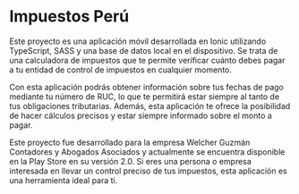 # Impuestos Perú

Este proyecto es una aplicación móvil desarrollada en Ionic utilizando TypeScript, SASS y una base de datos local en el dispositivo. Se trata de una calculadora de impuestos que te permite verificar cuánto debes pagar a tu entidad de control de impuestos en cualquier momento.

Con esta aplicación podrás obtener información sobre tus fechas de pago mediante tu número de RUC, lo que te permitirá estar siempre al tanto de tus obligaciones tributarias. Además, esta aplicación te ofrece la posibilidad de hacer cálculos precisos y estar siempre informado sobre el monto a pagar.

Este proyecto fue desarrollado para la empresa Welcher Guzmán Contadores y Abogados Asociados y actualmente se encuentra disponible en la Play Store en su versión 2.0. Si eres una persona o empresa interesada en llevar un control preciso de tus impuestos, esta aplicación es una herramienta ideal para ti.
